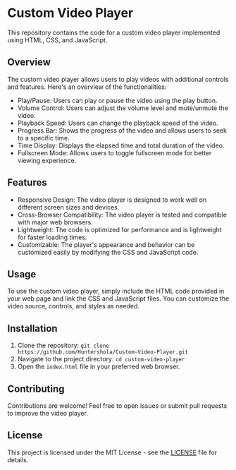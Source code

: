 # Custom Video Player

This repository contains the code for a custom video player implemented using HTML, CSS, and JavaScript.

## Overview

The custom video player allows users to play videos with additional controls and features. Here's an overview of the functionalities:

- Play/Pause: Users can play or pause the video using the play button.
- Volume Control: Users can adjust the volume level and mute/unmute the video.
- Playback Speed: Users can change the playback speed of the video.
- Progress Bar: Shows the progress of the video and allows users to seek to a specific time.
- Time Display: Displays the elapsed time and total duration of the video.
- Fullscreen Mode: Allows users to toggle fullscreen mode for better viewing experience.

## Features

- Responsive Design: The video player is designed to work well on different screen sizes and devices.
- Cross-Browser Compatibility: The video player is tested and compatible with major web browsers.
- Lightweight: The code is optimized for performance and is lightweight for faster loading times.
- Customizable: The player's appearance and behavior can be customized easily by modifying the CSS and JavaScript code.

## Usage

To use the custom video player, simply include the HTML code provided in your web page and link the CSS and JavaScript files. You can customize the video source, controls, and styles as needed.

## Installation

1. Clone the repository: `git clone https://github.com/Huntershola/Custom-Video-Player.git`
2. Navigate to the project directory: `cd custom-video-player`
3. Open the `index.html` file in your preferred web browser.

## Contributing

Contributions are welcome! Feel free to open issues or submit pull requests to improve the video player.

## License

This project is licensed under the MIT License - see the [LICENSE](LICENSE) file for details.
